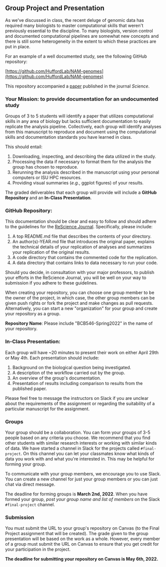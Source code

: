 ## Group Project and Presentation

As we've discussed in class, the recent deluge of genomic data has required many biologists to master computational skills that weren't previously essential to the discipline. To many biologists, version control and documented computational pipelines are somewhat new concepts and there is still some heterogeneity in the extent to which these practices are put in place.

For an example of a well documented study, see the following GitHub repository:

[https://github.com/HuffordLab/NAM-genomes](https://github.com/HuffordLab/NAM-genomes)

This repository accompanied a [paper](https://www.science.org/doi/10.1126/science.abg5289) published in the journal _Science_.

### Your Mission: to provide documentation for an undocumented study

Groups of 3 to 5 students will identify a paper that utilizes computational skills in any area of biology but lacks sufficient documentation to easily replicate the analysis pipeline. Collectively, each group will identify analyses from this manuscript to reproduce and document using the computational skills and documentation standards you have learned in class.

This should entail:

1. Downloading, inspecting, and describing the data utilized in the study.
2. Processing the data if necessary to format them for the analysis the group has chosen to reproduce.
3. Rerunning the analysis described in the manuscript using your personal computers or ISU HPC resources.
4. Providing visual summaries (_e.g._, ggplot figures) of your results.

The graded deliverables that each group will provide will include a __GitHub Repository__ and an __In-Class Presentation__.

### GitHub Repository:

This documentation should be clear and easy to follow and should adhere to the guidelines for the [ReScience Journal](http://rescience.github.io/write/). Specifically, please include:

1. A top README.md file that describes the contents of your directory.
2. An author(s)-YEAR.md file that introduces the original paper, explains the technical details of your replication of analyses and summarizes your replication of the original results.
3. A code directory that contains the commented code for the replication.
4. A data directory that contains links to data necessary to run your code.

Should you decide, in consultation with your major professors, to publish your efforts in the ReScience Journal, you will be well on your way to submission if you adhere to these guidelines.

When creating your repository, you can choose one group member to be the owner of the project, in which case, the other group members can be given push rights or fork the project and make changes as pull requests. Alternatively, you can start a new "organization" for your group and create your repository as a group. 

**Repository Name**: Please include "BCB546-Spring2022" in the name of your repository.

### In-Class Presentation:

Each group will have ~20 minutes to present their work on either April 29th or May 4th.  Each presentation should include:

1. Background on the biological question being investigated.
2. A description of the workflow carried out by the group.
3. An overview of the group's documentation.
4. Presentation of results including comparison to results from the published paper.

Please feel free to message the instructors on Slack if you are unclear about the requirements of the assignment or regarding the suitability of a particular manuscript for the assignment.

### Groups

Your group should be a collaboration. You can form your groups of 3-5 people based on any criteria you choose. We recommend that you find other students with similar research interests or working with similar kinds of data. We have started a channel in Slack for the projects called `#final-project`. On this channel you can let your classmates know what kinds of data you work with and what you're interested in. This may be helpful for forming your group.

To communicate with your group members, we encourage you to use Slack. You can create a new channel for just your group members or you can just chat via direct message.

The deadline for forming groups is **March 2nd, 2022**. When you have formed your group, _post your group name and list of members_ on the Slack `#final-project` channel. 

### Submission

You must submit the URL to your group's repository on Canvas (to the Final Project assignment that will be created). The grade given to the group presentation will be based on the 
work as a whole. However, every member of a group must submit the URL on Canvas to ensure that you get credit for your participation in the project. 

**The deadline for submitting your repository on Canvas is May 6th, 2022.**
